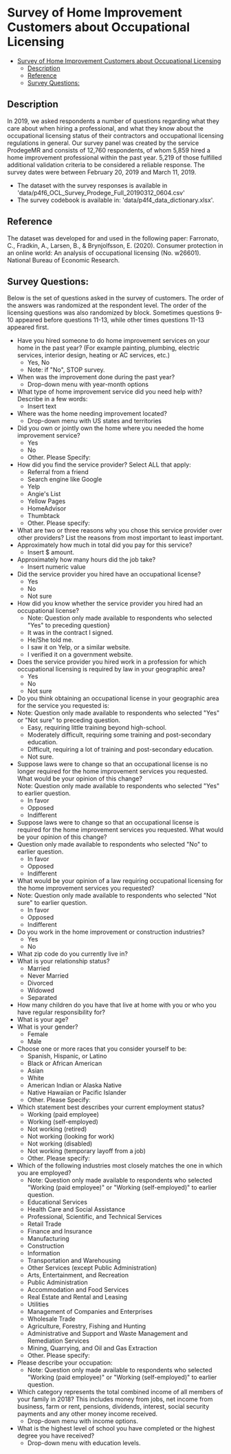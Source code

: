 # Survey of Home Improvement Customers about Occupational Licensing

- [Survey of Home Improvement Customers about Occupational Licensing](#survey-of-home-improvement-customers-about-occupational-licensing)
  - [Description](#description)
  - [Reference](#reference)
  - [Survey Questions:](#survey-questions)
  
## Description
In 2019, we asked respondents a number of questions regarding what they care about when hiring a professional, and what they know about the occupational licensing status of their contractors and occupational licensing regulations in general. Our survey panel was created by the service ProdegeMR and consists of 12,760 respondents, of whom 5,859 hired a home improvement professional within the past year. 5,219 of those fulfilled additional validation criteria to be considered a reliable response. The survey dates were between February 20, 2019 and March 11, 2019.

- The dataset with the survey responses is available in 'data/p4f6_OCL_Survey_Prodege_Full_20190312_0604.csv'
- The survey codebook is available in: 'data/p4f4_data_dictionary.xlsx'.

## Reference
The dataset was developed for and used in the following paper: Farronato, C., Fradkin, A., Larsen, B., & Brynjolfsson, E. (2020). Consumer protection in an online world: An analysis of occupational licensing (No. w26601). National Bureau of Economic Research.

## Survey Questions:
Below is the set of questions asked in the survey of customers. The order of the answers was randomized at the respondent level. The order of the licensing questions was also randomized by block. Sometimes questions 9-10 appeared before questions 11-13, while other times questions 11-13 appeared first.
- Have you hired someone to do home improvement services on your home in the past year? (For example painting, plumbing, electric services, interior design, heating or AC services, etc.) 
    -  Yes, No 
    - Note: if "No", STOP survey.
- When was the improvement done during the past year? 
    - Drop-down menu with year-month options
- What type of home improvement service did you need help with? Describe in a few words: 
    - Insert text
- Where was the home needing improvement located? 
    - Drop-down menu with US states and territories
- Did you own or jointly own the home where you needed the home improvement service?
    - Yes  
    - No    
    - Other. Please Specify:
- How did you find the service provider? Select ALL that apply:   
    - Referral from a friend     
    - Search engine like Google    
    - Yelp    
    - Angie's List     
    - Yellow Pages    
    - HomeAdvisor    
    - Thumbtack     
    - Other. Please specify:  
- What are two or three reasons why you chose this service provider over other providers? List the reasons from most important to least important.
- Approximately how much in total did you pay for this service?   
    - Insert \$ amount.
- Approximately how many hours did the job take?   
    - Insert numeric value
- Did the service provider you hired have an occupational license?   
    - Yes   
    - No    
    - Not sure  
- How did you know whether the service provider you hired had an occupational license?
    - Note: Question only made available to respondents who selected "Yes" to preceding question} 
    - It was in the contract I signed.   
    - He/She told me.    
    - I saw it on Yelp, or a similar website.   
    - I verified it on a government website.
- Does the service provider you hired work in a profession for which occupational licensing is required by law in your geographic area? 
    - Yes   
    - No    
    - Not sure  
- Do you think obtaining an occupational license in your geographic area for the service you requested is:   
- Note: Question only made available to respondents who selected "Yes" or "Not sure" to preceding question.
    - Easy, requiring little training beyond high-school.     
    - Moderately difficult, requiring some training and post-secondary education.    
    - Difficult, requiring a lot of training and post-secondary education.    
    - Not sure.  
- Suppose laws were to change so that an occupational license is no longer required for the home improvement services you requested. What would be your opinion of this change?   
Note: Question only made available to respondents who selected "Yes" to earlier question.
    - In favor    
    - Opposed    
    - Indifferent 
- Suppose laws were to change so that an occupational license is required for the home improvement services you requested. What would be your opinion of this change?   
- Question only made available to respondents who selected "No" to earlier question.
    - In favor    
    - Opposed    
    - Indifferent 
- What would be your opinion of a law requiring occupational licensing for the home improvement services you requested?   
- Note: Question only made available to respondents who selected "Not sure" to earlier question.
    - In favor    
    - Opposed    
    - Indifferent 
- Do you work in the home improvement or construction industries?   
    - Yes    
    - No
- What zip code do you currently live in?   
- What is your relationship status?   
    - Married   
    - Never Married   
    - Divorced    
    - Widowed   
    - Separated
- How many children do you have that live at home with you or who you have regular responsibility for?   
- What is your age?   
- What is your gender?   
    - Female   
    - Male 
- Choose one or more races that you consider yourself to be:   
    - Spanish, Hispanic, or Latino   
    - Black or African American    
    - Asian    
    - White   
    - American Indian or Alaska Native   
    - Native Hawaiian or Pacific Islander   
    - Other. Please Specify: 
- Which statement best describes your current employment status?   
    - Working (paid employee)   
    - Working (self-employed)   
    - Not working (retired)   
    - Not working (looking for work)   
    - Not working (disabled)   
    - Not working (temporary layoff from a job)   
    - Other. Please specify: 
- Which of the following industries most closely matches the one in which you are employed? 
    - Note: Question only made available to respondents who selected "Working (paid employee)" or "Working (self-employed)" to earlier question.
    - Educational Services   
    - Health Care and Social Assistance   
    - Professional, Scientific, and Technical Services   
    - Retail Trade   
    - Finance and Insurance   
    - Manufacturing   
    - Construction   
    - Information   
    - Transportation and Warehousing   
    - Other Services (except Public Administration)   
    - Arts, Entertainment, and Recreation   
    - Public Administration   
    - Accommodation and Food Services   
    - Real Estate and Rental and Leasing   
    - Utilities   
    - Management of Companies and Enterprises   
    - Wholesale Trade   
    - Agriculture, Forestry, Fishing and Hunting   
    - Administrative and Support and Waste Management and Remediation Services   
    - Mining, Quarrying, and Oil and Gas Extraction   
    - Other. Please specify: 
- Please describe your occupation:   
    - Note: Question only made available to respondents who selected "Working (paid employee)" or "Working (self-employed)" to earlier question.
- Which category represents the total combined income of all members of your family in 2018? This includes money from jobs, net income from business, farm or rent, pensions, dividends, interest, social security payments and any other money income received. 
    - Drop-down menu with income options.
- What is the highest level of school you have completed or the highest degree you have received? 
    - Drop-down menu with education levels.
